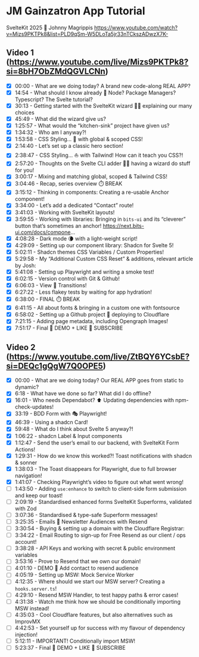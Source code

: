# JM Gainzatron App Tutorial

SvelteKit 2025 🚀 Johnny Magrippis
https://www.youtube.com/watch?v=Mizs9PKTPk8&list=PLD9qSm-W5DLoTa5jr33nTCkszADwzX7K-

## Video 1 (https://www.youtube.com/live/Mizs9PKTPk8?si=8bH7ObZMdQGVLCNn)

- [x] 00:00 - What are we doing today? A brand new code-along REAL APP?
- [x] 14:54 - What should I know already 🤔 Node? Package Managers? Typescript? The Svelte tutorial?
- [x] 30:13 - Getting started with the SvelteKit wizard 🧙‍♂️ explaining our many choices
- [x] 45:49 - What did the wizard give us?
- [x] 1:25:57 - What would the “kitchen-sink” project have given us?
- [x] 1:34:32 - Who am I anyway?!
- [x] 1:53:58 - CSS Styling… 💅 with global & scoped CSS!
- [x] 2:14:40 - Let’s set up a classic hero section!
- [x] 2:38:47 - CSS Styling… ⛵️ with Tailwind! How can it teach you CSS?!
- [x] 2:57:20 - Thoughts on the Svelte CLI adder 🧙‍♂️ having a wizard do stuff for you!
- [x] 3:00:17 - Mixing and matching global, scoped & Tailwind CSS!
- [x] 3:04:46 - Recap, series overview ⏱️ BREAK
- [x] 3:15:12 - Thinking in components: Creating a re-usable Anchor component!
- [x] 3:34:00 - Let’s add a dedicated “Contact” route!
- [x] 3:41:03 - Working with SvelteKit layouts!
- [x] 3:59:55 - Working with libraries: Bringing in `bits-ui` and its “cleverer” button that’s sometimes an anchor! https://next.bits-ui.com/docs/compone...
- [x] 4:08:28 - Dark mode 🌘 with a light-weight script!
- [x] 4:29:09 - Setting up our component library: Shadcn for Svelte 5!
- [x] 5:02:11 - Shadcn themes CSS Variables / Custom Properties!
- [x] 5:29:58 - My “Additional Custom CSS Reset” & additions, relevant article by Josh:
- [x] 5:41:08 - Setting up Playwright and writing a smoke test!
- [x] 6:02:15 - Version control with Git & Github!
- [x] 6:06:03 - View 💫 Transitions!
- [x] 6:27:22 - Less flakey tests by waiting for app hydration!
- [x] 6:38:00 - FINAL ⏱️ BREAK
- [x] 6:41:15 - All about fonts & bringing in a custom one with fontsource
- [x] 6:58:02 - Setting up a Github project 🚀 deploying to Cloudflare
- [x] 7:21:15 - Adding page metadata, including Opengraph Images!
- [x] 7:51:17 - Final 🥳 DEMO + LIKE 💜 SUBSCRIBE

## Video 2 (https://www.youtube.com/live/ZtBQY6YCsbE?si=DEQc1gQgW7Q0OPE5)

- [x] 00:00 - What are we doing today? Our REAL APP goes from static to dynamic?
- [x] 6:18 - What have we done so far? What did I do offline?
- [x] 16:01 - Who needs Dependabot? ⬆️ Updating dependencies with npm-check-updates!
- [x] 33:19 - BDD Form with 🎭 Playwright!
- [x] 46:39 - Using a shadcn Card!
- [x] 59:48 - What do I think about Svelte 5 anyway?!
- [x] 1:06:22 - shadcn Label & Input components
- [x] 1:12:47 - Send the user’s email to our backend, with SvelteKit Form Actions!
- [x] 1:29:31 - How do we know this worked?! Toast notifications with shadcn & sonner
- [x] 1:38:03 - The Toast disappears for Playwright, due to full browser navigation!
- [x] 1:41:07 - Checking Playwright’s video to figure out what went wrong!
- [ ] 1:43:50 - Adding `use:enhance` to switch to client-side form submission and keep our toast!
- [ ] 2:09:19 - Standardised enhanced forms SvelteKit Superforms, validated with Zod
- [ ] 3:07:36 - Standardised & type-safe Superform messages!
- [ ] 3:25:35 - Emails 💌 Newsletter Audiences with Resend
- [ ] 3:30:54 - Buying & setting up a domain with the Cloudflare Registrar:
- [ ] 3:34:22 - Email Routing to sign-up for Free Resend as our client / ops account!
- [ ] 3:38:28 - API Keys and working with secret & public environment variables
- [ ] 3:53:16 - Prove to Resend that we own our domain!
- [ ] 4:01:10 - DEMO 🥳 Add contact to resend audience
- [ ] 4:05:19 - Setting up MSW: Mock Service Worker
- [ ] 4:12:35 - Where should we start our MSW server? Creating a `hooks.server.ts`!
- [ ] 4:29:10 - Resend MSW Handler, to test happy paths & error cases!
- [ ] 4:31:38 - Watch me think how we should be conditionally importing MSW instead!
- [ ] 4:35:03 - Cool Cloudflare features, but also alternatives such as ImprovMX
- [ ] 4:42:53 - Set yourself up for success with my flavour of dependency injection!
- [ ] 5:12:11 - IMPORTANT! Conditionally import MSW!
- [ ] 5:23:37 - Final 🥳 DEMO + LIKE 💜 SUBSCRIBE
